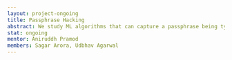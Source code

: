 ```yaml
---
layout: project-ongoing
title: Passphrase Hacking
abstract: We study ML algorithms that can capture a passphrase being typed on laptop based on keypresses heard over a Zoom call. Mentees dived into audio processing and acoustic side-channel attacks and are currently implementing a procedure described in a research paper
stat: ongoing
mentor: Aniruddh Pramod
members: Sagar Arora, Udbhav Agarwal
---
```

<br>
